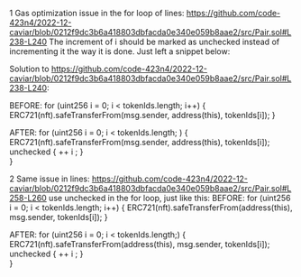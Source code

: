1 Gas optimization issue in the for loop of lines:
https://github.com/code-423n4/2022-12-caviar/blob/0212f9dc3b6a418803dbfacda0e340e059b8aae2/src/Pair.sol#L238-L240
The increment of i should be marked as unchecked instead of incrementing it the way it is done. Just left a snippet below:

Solution to https://github.com/code-423n4/2022-12-caviar/blob/0212f9dc3b6a418803dbfacda0e340e059b8aae2/src/Pair.sol#L238-L240:

BEFORE:
for (uint256 i = 0; i < tokenIds.length; i++) {
            ERC721(nft).safeTransferFrom(msg.sender, address(this), tokenIds[i]);
        }

AFTER:
for (uint256 i = 0; i < tokenIds.length; ) {
    ERC721(nft).safeTransferFrom(msg.sender, address(this), tokenIds[i]);
    unchecked {   ++ i ; }        
}

2 Same issue in lines: https://github.com/code-423n4/2022-12-caviar/blob/0212f9dc3b6a418803dbfacda0e340e059b8aae2/src/Pair.sol#L258-L260
use unchecked in the for loop, just like this:
BEFORE:
 for (uint256 i = 0; i < tokenIds.length; i++) {
            ERC721(nft).safeTransferFrom(address(this), msg.sender, tokenIds[i]);
        }

AFTER:
 for (uint256 i = 0; i < tokenIds.length;) {
            ERC721(nft).safeTransferFrom(address(this), msg.sender, tokenIds[i]);
unchecked {   ++ i ; }      
        }
